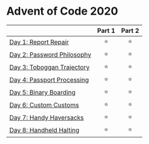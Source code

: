 # Advent of Code 2020

|  | Part 1 | Part 2 |
|---|:---:|:---:|
| [Day 1: Report Repair](day%201) | ⭐ | ⭐ |
| [Day 2: Password Philosophy](day%202) | ⭐ | ⭐ |
| [Day 3: Toboggan Trajectory](day%203) | ⭐ | ⭐ |
| [Day 4: Passport Processing](day%204) | ⭐ | ⭐ |
| [Day 5: Binary Boarding](day%205) | ⭐ | ⭐ |
| [Day 6: Custom Customs](day%206) | ⭐ | ⭐ |
| [Day 7: Handy Haversacks](day%207) | ⭐ | ⭐ |
| [Day 8: Handheld Halting](day%208) | ⭐ | ⭐ |
